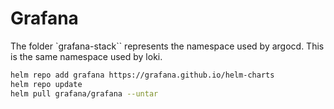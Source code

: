 # Grafana

The folder `grafana-stack`` represents the namespace used by argocd. This is the same namespace used by loki.

```bash
helm repo add grafana https://grafana.github.io/helm-charts
helm repo update
helm pull grafana/grafana --untar
```

